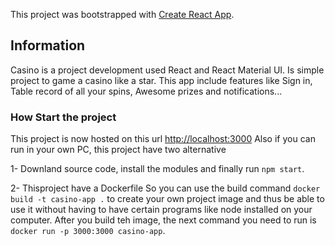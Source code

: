 This project was bootstrapped with [Create React App](https://github.com/facebook/create-react-app).

## Information

Casino is a project development used React and React Material UI. Is simple project to game a casino like a star.
This app include features like Sign in, Table record of all your spins, Awesome prizes and notifications...

### How Start the project

This project is now hosted on this url [http://localhost:3000](http://localhost:3000)
Also if you can run in your own PC, this project have two alternative

1- Downland source code, install the modules and finally run `npm start`.

2- Thisproject have a Dockerfile So you can use the build command `docker build -t casino-app .` to create your own project image and thus be able to use it without having to have certain programs like node installed on your computer. After you build teh image, the next command you need to run is `docker run -p 3000:3000 casino-app`.
